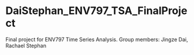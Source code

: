 # DaiStephan_ENV797_TSA_FinalProject
Final project for ENV797 Time Series Analysis. Group members: Jingze Dai, Rachael Stephan
